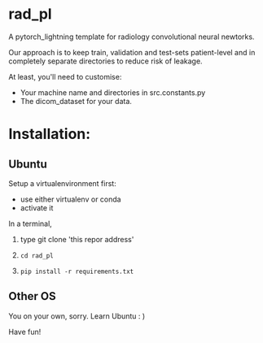 # rad_pl

A pytorch_lightning template for radiology convolutional neural newtorks. 

Our approach is to keep train, validation and test-sets patient-level and in completely separate directories to reduce risk of leakage.

At least, you'll need to customise:
- Your machine name and directories in src.constants.py
- The dicom_dataset for your data.


# Installation:


## Ubuntu

Setup a virtualenvironment first:
- use either virtualenv or conda
- activate it

In a terminal, 

1. type git clone 'this repor address'

2. `cd rad_pl`

3. `pip install -r requirements.txt`

## Other OS
You on your own, sorry.
Learn Ubuntu : )

Have fun!
